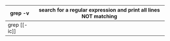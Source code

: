 
| grep -v      | search for a regular expression and print all lines NOT matching |
| ------------ | ---------------------------------------------------------------- |
| grep [[-ic]] |                                                                  |
